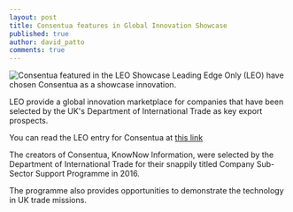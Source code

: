 ```yaml
---
layout: post
title: Consentua features in Global Innovation Showcase
published: true
author: david_patto
comments: true
---
```

<img class="img-right" src="http://www.kn-i.com/images/Leo_Showcase.jpg" alt="Consentua featured in the LEO Showcase">
Leading Edge Only (LEO) have chosen Consentua as a showcase innovation. 

LEO provide a global innovation marketplace for companies that have been selected by the UK's Department of International Trade as key export prospects.

You can read the LEO entry for Consentua at <a href="https://leadingedgeonly.com/innovation-marketplace/_i6272-consentua-improve-customer-care-increase-security-mitigate-risk.aspx?cid=285&goal=0_acace9db72-a44f109911-178942401"> this link </a>

The creators of Consentua, KnowNow Information, were selected by the Department of International Trade for their snappily titled Company Sub-Sector Support Programme in 2016. 

The programme also provides opportunities to demonstrate the technology in UK trade missions.
